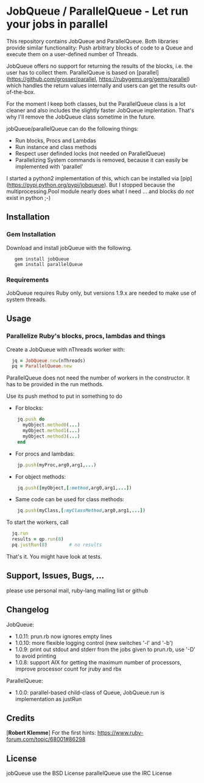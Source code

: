 # JobQueue / ParallelQueue - Let run your jobs in parallel

This repository contains JobQueue and ParallelQueue. Both libraries provide
similar functionality: Push arbitrary blocks of code to a Queue and execute
them on a user-defined number of Threads.

JobQueue offers no support for returning the results of the blocks, i.e. the
user has to collect them. ParallelQueue is based on [parallel]
(https://github.com/grosser/parallel, https://rubygems.org/gems/parallel) which
handles the return values internally and users can get the results
out-of-the-box. 

For the moment I keep both classes, but the ParallelQueue class is a lot
cleaner and also includes the slightly faster JobQueue implentation. That's why
I'll remove the JobQueue class sometime in the future.

jobQueue/parallelQueue can do the following things:

* Run blocks, Procs and Lambdas
* Run instance and class methods
* Respect user definded locks (not needed on ParallelQueue)
* Parallelizing System commands is removed, because it can easily be implemented with 'parallel'

I started a python2 implementation of this, which can be installed via [pip]
(https://pypi.python.org/pypi/jobqueue). But I stopped because the
multiprocessing.Pool module nearly does what I need ... and blocks do _not_
exist in python ;-)

## Installation

### Gem Installation

Download and install jobQueue with the following.
```
   gem install jobQueue
   gem install parallelQueue
```
### Requirements

JobQueue requires Ruby only, but versions 1.9.x are needed to make use of system threads.

## Usage

### Parallelize Ruby's blocks, procs, lambdas and things

Create a JobQueue with nThreads worker with:
```ruby
  jq = JobQueue.new(nThreads)
  pq = ParallelQueue.new
```
ParallelQueue does not need the number of workers in the constructor. It has to
be provided in the run methods.

Use its push method to put in something to do

* For blocks:
```ruby
    jq.push do
      myObject.method0(...)
      myObject.method1(...)
      myObject.method3(...)
    end
```

* For procs and lambdas: 
```ruby    
    jp.push(myProc,arg0,arg1,...)
```
* For object methods:
```ruby
    jq.push([myObject,[:method,arg0,arg1,...])
```

* Same code can be used for class methods:
```ruby
    jq.push(myClass,[:myClassMethod,arg0,arg1,...])
```

To start the workers, call 
```ruby
  jq.run
  results = qp.run(8)
  pq.justRun(8)        # no results
```

That's it. You might have look at tests.

## Support, Issues, Bugs, ...

please use personal mail, ruby-lang mailing list or github

## Changelog

JobQueue:

* 1.0.11: prun.rb now ignores empty lines
* 1.0.10: more flexible logging control (new switches '-l' and '-b')
* 1.0.9: print out stdout and stderr from the jobs given to prun.rb, use '-D' to avoid printing
* 1.0.8: support AIX for getting the maximum number of processors, improve processor count for jruby and rbx

ParallelQueue:

* 1.0.0: parallel-based child-class of Queue, JobQueue.run is implementation as justRun

## Credits

[<b>Robert Klemme</b>] For the first hints: https://www.ruby-forum.com/topic/68001#86298

## License

jobQueue use the BSD License
parallelQueue use the IRC License
